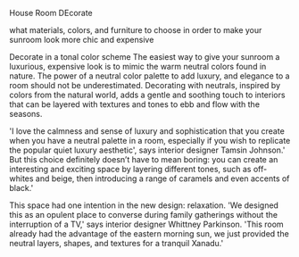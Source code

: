 House Room DEcorate

 what materials, colors, and furniture to choose in order to make your sunroom look more chic and expensive

 Decorate in a tonal color scheme
The easiest way to give your sunroom a luxurious, expensive look is to mimic the warm neutral colors found in nature. The power of a neutral color palette to add luxury, and elegance to a room should not be underestimated. Decorating with neutrals, inspired by colors from the natural world, adds a gentle and soothing touch to interiors that can be layered with textures and tones to ebb and flow with the seasons. 

'I love the calmness and sense of luxury and sophistication that you create when you have a neutral palette in a room, especially if you wish to replicate the popular quiet luxury aesthetic', says interior designer Tamsin Johnson.' But this choice definitely doesn’t have to mean boring: you can create an interesting and exciting space by layering different tones, such as off-whites and beige, then introducing a range of caramels and even accents of black.'

This space had one intention in the new design: relaxation. 'We designed this as an opulent place to converse during family gatherings without the interruption of a TV,' says interior designer Whittney Parkinson. 'This room already had the advantage of the eastern morning sun, we just provided the neutral layers, shapes, and textures for a tranquil Xanadu.'

